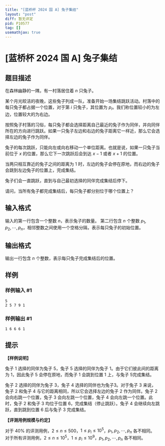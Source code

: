 ```yaml
---
title: "[蓝桥杯 2024 国 A] 兔子集结"
layout: "post"
diff: 暂无评定
pid: P10577
tag: []
usemathjax: true
---
```


# [蓝桥杯 2024 国 A] 兔子集结
## 题目描述

在森林幽静的一隅，有一村落居住着 $n$ 只兔子。

某个月光皎洁的夜晚，这些兔子列成一队，准备开始一场集结跳跃活动。村落中的每只兔子都占据一个位置，对于第 $i$ 只兔子，其位置为 $p_i$。我们称位置较小的为左边，位置较大的为右边。

按照兔子村落的习俗，每只兔子都会选择距离自己最近的兔子作为同伴，并向同伴所在的方向进行跳跃。如果一只兔子左边和右边的兔子距离它一样近，那么它会选择左边的兔子作为同伴。

兔子的每次跳跃，只能向左或向右移动一个单位距离。也就是说，如果一只兔子当前位于 $x$ 的位置，那么它下一次跳跃后会到达 $x-1$ 或者 $x+1$ 的位置。

当两只相互靠近的兔子之间的距离为 $1$ 时，左边的兔子会停在原地，而右边的兔子会跳到左边兔子的位置上，完成集结。

兔子们会一直跳跃，直到与自己最初选择的同伴完成集结后停下。

请问，当所有兔子都完成集结后，每只兔子都分别位于哪个位置上？
## 输入格式

输入的第一行包含一个整数 $n$，表示兔子的数量。
第二行包含 $n$ 个整数 $p_1,p_2,\cdots, p_n$，相邻整数之间使用一个空格分隔，表示每只兔子的初始位置。
## 输出格式

输出一行包含 $n$ 个整数，表示每只兔子完成集结后的位置。
## 样例

### 样例输入 #1
```
5
2 5 7 9 1
```
### 样例输出 #1
```
1 6 6 6 1
```
## 提示

**【样例说明】**

兔子 $1$ 选择的同伴为兔子 $5$，兔子 $5$ 选择的同伴为兔子 $1$。由于它们彼此间的距离为 $1$，因此兔子 $5$ 会停在原地，而兔子 $1$ 会跳到位置 $1$ 上，与兔子 $5$完成集结。

兔子 $2$ 选择的同伴为兔子 $3$，兔子 $4$ 选择的同伴也为兔子3。对于兔子 $3$ 来说，兔子 $2$ 和兔子 $4$ 与它的距离相同，所以它会选择左边的兔子 $2$ 作为同伴。兔子 $2$ 会向右跳一个位置，兔子 $3$ 会向左跳一个位置，兔子 $4$ 会向左跳一个位置。此时，兔子 $2$ 和兔子 $3$ 均位于位置 $6$，完成集结（停止跳跃）。兔子 $4$ 会继续向左跳跃，直到跳到位置 $6$ 后与兔子 $3$ 完成集结。

**【评测用例规模与约定】**

对于 $40\%$ 的评测用例，$2\le n\le 500$，$1\le p_i\le 10^5$，$p_1,p_2,\cdots,p_n$ 各不相同。  
对于所有评测用例，$2\le n \le 10^5$，$1 \le p_i \le 10^9$，$p_1,p_2,\cdots,p_n$ 各不相同。

